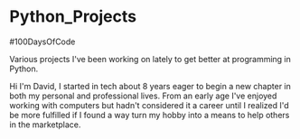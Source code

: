 # Python_Projects
\#100DaysOfCode

Various projects I've been working on lately to get better at programming in Python.

Hi I'm David,  I started in tech about 8 years eager to begin a new chapter in both my personal and professional lives.
From an early age I've enjoyed working with computers but hadn't considered it a career until I realized I'd be more fulfilled
if I found a way turn my hobby into a means to help others in the marketplace.  
